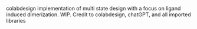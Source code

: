 colabdesign implementation of multi state design with a focus on ligand induced dimerization. WIP. Credit to colabdesign, chatGPT, and all imported libraries

